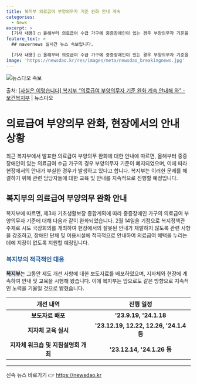 ```yaml
---
title: 복지부 의료급여 부양의무자 기준 완화 안내 계속
categories:
  - News
excerpt: >
  [기사 내용] □ 올해부터 의료급여 수급 가구에 중증장애인이 있는 경우 부양의무자 기준을 폐지하였으나 현장에…
feature_text: >
  ## navernews 실시간 뉴스 속보입니다.

  [기사 내용] □ 올해부터 의료급여 수급 가구에 중증장애인이 있는 경우 부양의무자 기준을 폐지하였으나 현장에…
image: 'https://newsdao.kr/res/images/meta/newsdao_breakingnews.jpg'
---
```


![뉴스다오 속보](https://newsdao.kr/res/images/meta/newsdao_breakingnews.jpg)

<p>출처: <a href="https://newsdao.kr/3157" rel="dofollow">[사실은 이렇습니다] 복지부 “의료급여 부양의무자 기준 완화 계속 안내해 와” - 보건복지부</a> | 뉴스다오</p>

<h1>의료급여 부양의무 완화, 현장에서의 안내 상황</h1>

<p data-ke-size="size16">최근 복지부에서 발표한 의료급여 부양의무 완화에 대한 안내에 따르면, 올해부터 중증장애인이 있는 의료급여 수급 가구의 경우 부양의무자 기준이 폐지되었으며, 이에 따라 현장에서의 안내가 부실한 경우가 발생하고 있다고 합니다. 복지부는 이러한 문제를 해결하기 위해 관련 담당자들에 대한 교육 및 안내를 지속적으로 진행할 예정입니다.</p>

<h2 data-ke-size="size26">복지부의 의료급여 부양의무 완화 안내</h2>

<p data-ke-size="size16">복지부에 따르면, 제3차 기초생활보장 종합계획에 따라 중증장애인 가구의 의료급여 부양의무자 기준에 대해 다음과 같이 완화되었습니다. 2월 14일을 기점으로 복지정책관 주재로 시도 국장회의를 개최하여 현장에서의 잘못된 안내가 재발하지 않도록 관련 사항을 강조하고, 장애인 단체 및 이용시설에 적극적으로 안내하여 의료급여 혜택을 누리는 데에 지장이 없도록 지원할 예정입니다.</p>

<h3 data-ke-size="size24"><b><span style="color: #1a5490;">복지부의 적극적인 대응</span></b></h3>

<p data-ke-size="size16"><b><span style="background-color: #21538527;">복지부</span></b>는 그동안 제도 개선 사항에 대한 보도자료를 배포하였으며, 지자체와 현장에 계속하여 안내 및 교육을 시행해 왔습니다. 이에 복지부는 앞으로도 같은 방향으로 지속적인 노력을 기울일 것으로 밝혔습니다.</p>
<p data-ke-size="size16"></p>

<table>
	<thead>
		<tr>
			<th style="text-align: center; height: 17px;"><b>개선 내역</b></th>
			<th style="text-align: center; height: 17px;"><b>진행 일정</b></th>
		</tr>
	</thead>
	<tbody>
		<tr>
			<td style="text-align: center; height: 17px;"><b>보도자료 배포</b></td>
			<td style="text-align: center; height: 17px;"><b>'23.9.19, '24.1.18</b></td>
		</tr>
		<tr>
			<td style="text-align: center; height: 17px;"><b>지자체 교육 실시</b></td>
			<td style="text-align: center; height: 17px;"><b>'23.12.19, 12.22, 12.26, '24.1.4 등</b></td>
		</tr>
		<tr>
			<td style="text-align: center; height: 17px;"><b>지자체 워크숍 및 지침설명회 개최</b></td>
			<td style="text-align: center; height: 17px;"><b>'23.12.14, '24.1.26 등</b></td>
		</tr>
	</tbody>
</table>
<hr> 

신속 뉴스 바로가기 👉 <a href="https://newsdao.kr" rel="dofollow">https://newsdao.kr</a>


